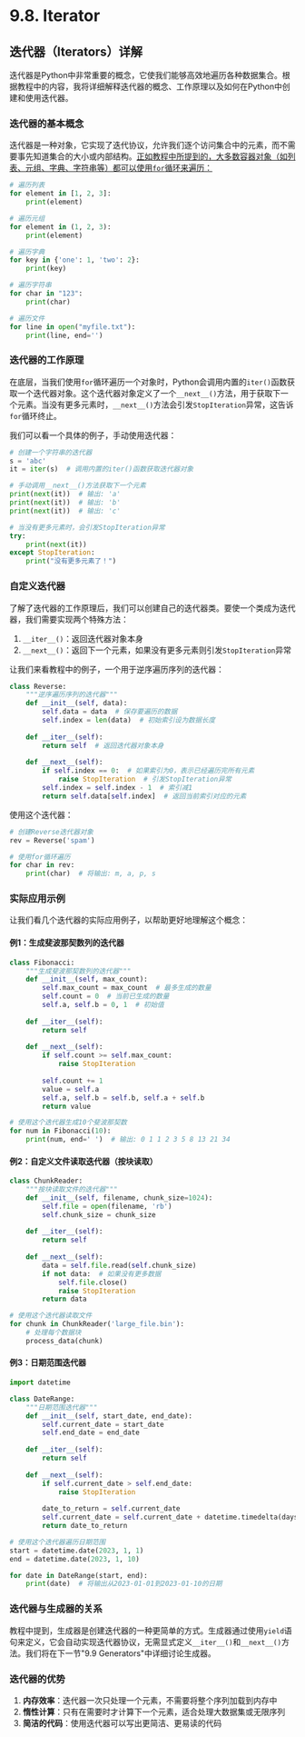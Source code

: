 # 9.8. Iterator



## 迭代器（Iterators）详解

迭代器是Python中非常重要的概念，它使我们能够高效地遍历各种数据集合。根据教程中的内容，我将详细解释迭代器的概念、工作原理以及如何在Python中创建和使用迭代器。

### 迭代器的基本概念

迭代器是一种对象，它实现了迭代协议，允许我们逐个访问集合中的元素，而不需要事先知道集合的大小或内部结构。<u>正如教程中所提到的，大多数容器对象（如列表、元组、字典、字符串等）都可以使用`for`循环来遍历：</u>

```python
# 遍历列表
for element in [1, 2, 3]:
    print(element)

# 遍历元组
for element in (1, 2, 3):
    print(element)

# 遍历字典
for key in {'one': 1, 'two': 2}:
    print(key)

# 遍历字符串
for char in "123":
    print(char)

# 遍历文件
for line in open("myfile.txt"):
    print(line, end='')
```

### 迭代器的工作原理

在底层，当我们使用`for`循环遍历一个对象时，Python会调用内置的`iter()`函数获取一个迭代器对象。这个迭代器对象定义了一个`__next__()`方法，用于获取下一个元素。当没有更多元素时，`__next__()`方法会引发`StopIteration`异常，这告诉`for`循环终止。

我们可以看一个具体的例子，手动使用迭代器：

```python
# 创建一个字符串的迭代器
s = 'abc'
it = iter(s)  # 调用内置的iter()函数获取迭代器对象

# 手动调用__next__()方法获取下一个元素
print(next(it))  # 输出: 'a'
print(next(it))  # 输出: 'b'
print(next(it))  # 输出: 'c'

# 当没有更多元素时，会引发StopIteration异常
try:
    print(next(it))
except StopIteration:
    print("没有更多元素了！")
```

### 自定义迭代器

了解了迭代器的工作原理后，我们可以创建自己的迭代器类。要使一个类成为迭代器，我们需要实现两个特殊方法：

1. `__iter__()`：返回迭代器对象本身
2. `__next__()`：返回下一个元素，如果没有更多元素则引发`StopIteration`异常

让我们来看教程中的例子，一个用于逆序遍历序列的迭代器：

```python
class Reverse:
    """逆序遍历序列的迭代器"""
    def __init__(self, data):
        self.data = data  # 保存要遍历的数据
        self.index = len(data)  # 初始索引设为数据长度
    
    def __iter__(self):
        return self  # 返回迭代器对象本身
    
    def __next__(self):
        if self.index == 0:  # 如果索引为0，表示已经遍历完所有元素
            raise StopIteration  # 引发StopIteration异常
        self.index = self.index - 1  # 索引减1
        return self.data[self.index]  # 返回当前索引对应的元素
```

使用这个迭代器：

```python
# 创建Reverse迭代器对象
rev = Reverse('spam')

# 使用for循环遍历
for char in rev:
    print(char)  # 将输出: m, a, p, s
```

### 实际应用示例

让我们看几个迭代器的实际应用例子，以帮助更好地理解这个概念：

#### 例1：生成斐波那契数列的迭代器

```python
class Fibonacci:
    """生成斐波那契数列的迭代器"""
    def __init__(self, max_count):
        self.max_count = max_count  # 最多生成的数量
        self.count = 0  # 当前已生成的数量
        self.a, self.b = 0, 1  # 初始值
    
    def __iter__(self):
        return self
    
    def __next__(self):
        if self.count >= self.max_count:
            raise StopIteration
        
        self.count += 1
        value = self.a
        self.a, self.b = self.b, self.a + self.b
        return value

# 使用这个迭代器生成10个斐波那契数
for num in Fibonacci(10):
    print(num, end=' ')  # 输出: 0 1 1 2 3 5 8 13 21 34
```

#### 例2：自定义文件读取迭代器（按块读取）

```python
class ChunkReader:
    """按块读取文件的迭代器"""
    def __init__(self, filename, chunk_size=1024):
        self.file = open(filename, 'rb')
        self.chunk_size = chunk_size
    
    def __iter__(self):
        return self
    
    def __next__(self):
        data = self.file.read(self.chunk_size)
        if not data:  # 如果没有更多数据
            self.file.close()
            raise StopIteration
        return data

# 使用这个迭代器读取文件
for chunk in ChunkReader('large_file.bin'):
    # 处理每个数据块
    process_data(chunk)
```

#### 例3：日期范围迭代器

```python
import datetime

class DateRange:
    """日期范围迭代器"""
    def __init__(self, start_date, end_date):
        self.current_date = start_date
        self.end_date = end_date
    
    def __iter__(self):
        return self
    
    def __next__(self):
        if self.current_date > self.end_date:
            raise StopIteration
        
        date_to_return = self.current_date
        self.current_date = self.current_date + datetime.timedelta(days=1)
        return date_to_return

# 使用这个迭代器遍历日期范围
start = datetime.date(2023, 1, 1)
end = datetime.date(2023, 1, 10)

for date in DateRange(start, end):
    print(date)  # 将输出从2023-01-01到2023-01-10的日期
```

### 迭代器与生成器的关系

教程中提到，生成器是创建迭代器的一种更简单的方式。生成器通过使用`yield`语句来定义，它会自动实现迭代器协议，无需显式定义`__iter__()`和`__next__()`方法。我们将在下一节"9.9 Generators"中详细讨论生成器。

### 迭代器的优势

1. **内存效率**：迭代器一次只处理一个元素，不需要将整个序列加载到内存中
2. **惰性计算**：只有在需要时才计算下一个元素，适合处理大数据集或无限序列
3. **简洁的代码**：使用迭代器可以写出更简洁、更易读的代码